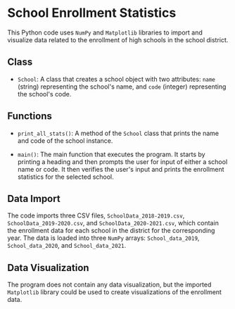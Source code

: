 # School Enrollment Statistics

This Python code uses `NumPy` and `Matplotlib` libraries to import and visualize data related to the enrollment of high schools in the school district.

## Class
- `School`: A class that creates a school object with two attributes: `name` (string) representing the school's name, and `code` (integer) representing the school's code.

## Functions
- `print_all_stats()`: A method of the `School` class that prints the name and code of the school instance.

- `main()`: The main function that executes the program. It starts by printing a heading and then prompts the user for input of either a school name or code. It then verifies the user's input and prints the enrollment statistics for the selected school.

## Data Import
The code imports three CSV files, `SchoolData_2018-2019.csv`, `SchoolData_2019-2020.csv`, and `SchoolData_2020-2021.csv`, which contain the enrollment data for each school in the district for the corresponding year. The data is loaded into three `NumPy` arrays: `School_data_2019`, `School_data_2020`, and `School_data_2021`.

## Data Visualization
The program does not contain any data visualization, but the imported `Matplotlib` library could be used to create visualizations of the enrollment data.
